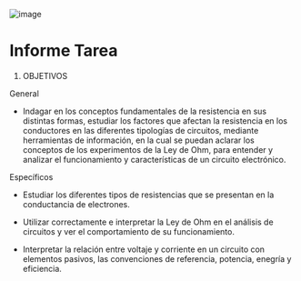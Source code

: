 ![image](https://user-images.githubusercontent.com/84390820/121991572-8a437600-cd65-11eb-94b4-72635c1a2ae9.png)
# Informe Tarea 

1. OBJETIVOS

General

* Indagar en los conceptos fundamentales de la resistencia en sus distintas formas, estudiar los factores que afectan la resistencia en los conductores en las diferentes tipologías de circuitos, mediante herramientas de información, en la cual se puedan aclarar los conceptos de los experimentos de la Ley de Ohm, para entender y analizar el funcionamiento y características de un circuito electrónico. 

Específicos

* Estudiar los diferentes tipos de resistencias que se presentan en la conductancia de electrones. 

* Utilizar correctamente e interpretar la Ley de Ohm en el análisis de circuitos y ver el comportamiento de su funcionamiento.

* Interpretar la relación entre voltaje y corriente en un circuito con elementos pasivos, las convenciones de referencia, potencia, enegría y eficiencia.

